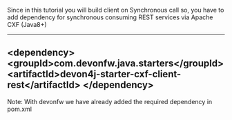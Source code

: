 

Since in this tutorial you will build client on Synchronous call so, you have to add dependency for synchronous consuming REST services via Apache CXF (Java8+)

----
&lt;dependency&gt;
  &lt;groupId&gt;com.devonfw.java.starters&lt;/groupId&gt;
  &lt;artifactId&gt;devon4j-starter-cxf-client-rest&lt;/artifactId&gt;
&lt;/dependency&gt;
----
Note: With devonfw we have already added the required dependency in pom.xml



